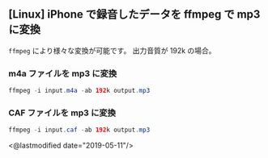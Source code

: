 ## [Linux] iPhone で録音したデータを ffmpeg で mp3 に変換

`ffmpeg` により様々な変換が可能です。
出力音質が 192k の場合。

### m4a ファイルを mp3 に変換

```java
ffmpeg -i input.m4a -ab 192k output.mp3
```

### CAF ファイルを mp3 に変換

```java
ffmpeg -i input.caf -ab 192k output.mp3
```



<@lastmodified date="2019-05-11"/>
